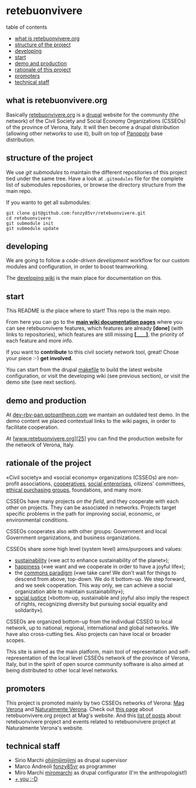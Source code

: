 retebuonvivere
==============
table of contents
* [what is retebuonvivere.org](https://github.com/fonzy85vr/retebuonvivere#what-is-retebuonvivereorg)
* [structure of the project](https://github.com/fonzy85vr/retebuonvivere#structure-of-the-project)
* [developing](https://github.com/fonzy85vr/retebuonvivere#developing)
* [start](https://github.com/fonzy85vr/retebuonvivere#start)
* [demo and production](https://github.com/fonzy85vr/retebuonvivere#demo-and-production)
* [rationale of this project](https://github.com/fonzy85vr/retebuonvivere#rationale-of-the-project)
* [promoters](https://github.com/fonzy85vr/retebuonvivere#promoters)
* [technical staff](https://github.com/fonzy85vr/retebuonvivere#technical-staff)

what is retebuonvivere.org
--------------------------
Basically [retebuonvivere.org][25] is a [drupal][6] website for the community (the network) of the Civil Society and Social Economy Organizations (CSSEOs) of the province of Verona, Italy.
It will then become a drupal distribution (allowing other networks to use it), built on top of [Panopoly][7] base distribution.

structure of the project
------------------------
We use *git submodules* to maintain the different repositories of this project tied under the same tree.
Have a look at `.gitmodules` file for the complete list of submodules repositories, or browse the directory structure from the main repo.

If you wanto to get all submodules:
```Shell
git clone git@github.com:fonzy85vr/retebuonvivere.git
cd retebuonvivere
git submodule init
git submodule update
```

developing
----------
We are going to follow a *code-driven development* workflow for our custom modules and configuration, in order to boost teamworking.

The [developing wiki][4] is the main place for documentation on this.

start
-----
This README is *the* place where to start! This repo is the main repo.

From here you can go to the **[main wiki documentation pages][9]** where you can see retebuonvivere features, which features are already **[done]** (with links to repositories), which features are still missing **[____]**, the priority of each feature and more info.

If you want to **contribute** to this civil society network tool, great! Chose your piece :-) **get involved**.

You can start from the drupal [makefile][5] to build the latest website configuration, or visit the developing wiki (see previous section), or visit the demo site (see next section).

demo and production
-------------------
At [dev-rbv-pan.gotpantheon.com][24] we mantain an outdated test demo. In the demo content we placed contextual links to the wiki pages, in order to facilitate cooperation.

At [www.retebuonvivere.org][25] you can find the production website for the network of Verona, Italy.

rationale of the project
------------------------
«Civil society» and «social economy» organizations (CSSEOs) are non-profit associations, [cooperatives][23], [social enterprises][22], citizens' committees, [ethical purchasing groups][11], foundations, and many more.

CSSEOs have many projects *on the field*, and they cooperate with each other on projects. They can  be associated in networks. Projects target specific problems in the path for improving social, economic, or environmental conditions.

CSSEOs cooperates also with other groups: Government and local Government organizations, and business organizations. 

CSSEOs share some high level (system level) aims/purposes and values: 
* [sustainability][12] («we act to enhance sustainability of the planet»); 
* [happiness][13] («we want and we cooperate in order to have a joyful life»);
* the [commons paradigm][10] («we take care! We don't wait for things to descend from above, top-down. We do it bottom-up. We step forward, and we seek cooperation. This way only, we can achieve a social organization able to maintain sustainability»);
* [social justice][14] («bottom-up, sustainable and joyful also imply the respect of rights, recognizing diversity but pursuing social equality and solidarity»).

CSSEOs are organized bottom-up from the individual CSSEO to local network, up to national, regional, international and global networks. We have also cross-cutting ties. Also projects can have local or broader scopes.

This site is aimed as the main platform, main tool of representation and self-representation of the local level CSSEOs network of the province of Verona, Italy, but in the spirit of open source community software is also aimed at being distributed to other local level networks. 

promoters
---------
This project is promoted mainly by two CSSEOs networks of Verona: [Mag Verona][15] and [Naturalmente Verona][16]. 
Check out [this page][17] about retebuonvivere.org project at Mag's website.
And this [list of posts][18] about retebuonvivere project and events related to retebuonvivere project at Naturalmente Verona's website.

technical staff
---------------
* Sirio Marchi [ohjimijimijimi][19] as drupal supervisor
* Marco Andreoli [fonzy85vr][20] as programmer
* Miro Marchi [miromarchi][21] as drupal configurator (I'm the anthropologist!)
* [+ you :-D](https://github.com/fonzy85vr/retebuonvivere#start)


[1]: http://nuvole.org/blog/code-driven-development
[2]: http://nuvole.org/blog/2012/feb/07/hard-and-soft-configuration-drupal-distributions
[3]: http://nuvole.org/blog/2010/aug/24/features-based-development-workflow
[4]: https://github.com/miromarchi/rbv_profile/wiki
[5]: https://github.com/miromarchi/rbv_drupal_make
[6]: https://drupal.org/
[7]: https://drupal.org/project/panopoly

[9]: https://github.com/fonzy85vr/retebuonvivere/wiki
[10]: https://en.wikipedia.org/wiki/Commons
[11]: https://en.wikipedia.org/wiki/Ethical_purchasing_groups
[12]: https://en.wikipedia.org/wiki/Sustainability
[13]: https://en.wikipedia.org/wiki/Happiness
[14]: https://en.wikipedia.org/wiki/Social_justice
[15]: http://www.magverona.it/
[16]: http://www.naturalmenteverona.org/
[17]: http://www.magverona.it/la-rete-del-buon-vivere-org/
[18]: http://www.naturalmenteverona.org/tag/portale-del-terzo-settore/
[19]: https://github.com/ohjimijimijimi
[20]: https://github.com/fonzy85vr
[21]: https://github.com/miromarchi
[22]: https://en.wikipedia.org/wiki/Social_entrepreneurship
[23]: https://en.wikipedia.org/wiki/Cooperative
[24]: http://dev-rbv-pan.gotpantheon.com/
[25]: http://www.retebuonvivere.org/

